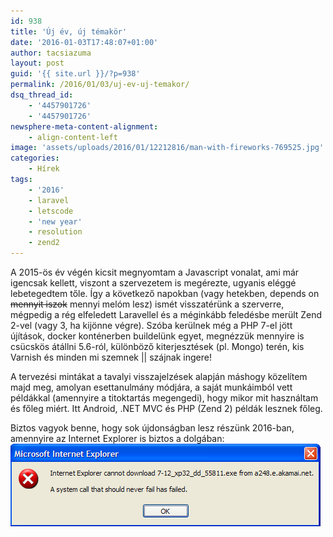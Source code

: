 ```yaml
---
id: 938
title: 'Új év, új témakör'
date: '2016-01-03T17:48:07+01:00'
author: tacsiazuma
layout: post
guid: '{{ site.url }}/?p=938'
permalink: /2016/01/03/uj-ev-uj-temakor/
dsq_thread_id:
    - '4457901726'
    - '4457901726'
newsphere-meta-content-alignment:
    - align-content-left
image: 'assets/uploads/2016/01/12212816/man-with-fireworks-769525.jpg'
categories:
    - Hírek
tags:
    - '2016'
    - laravel
    - letscode
    - 'new year'
    - resolution
    - zend2
---
```


A 2015-ös év végén kicsit megnyomtam a Javascript vonalat, ami már igencsak kellett, viszont a szervezetem is megérezte, ugyanis eléggé lebetegedtem tőle. Így a következő napokban (vagy hetekben, depends on <del>mennyit iszok</del> mennyi melóm lesz) ismét visszatérünk a szerverre, mégpedig a rég elfeledett Laravellel és a méginkább feledésbe merült Zend 2-vel (vagy 3, ha kijönne végre). Szóba kerülnek még a PHP 7-el jött újítások, docker konténerben buildelünk egyet, megnézzük mennyire is csücskös átállni 5.6-ról, különböző kiterjesztések (pl. Mongo) terén, kis Varnish és minden mi szemnek || szájnak ingere!

A tervezési mintákat a tavalyi visszajelzések alapján máshogy közelítem majd meg, amolyan esettanulmány módjára, a saját munkáimból vett példákkal (amennyire a titoktartás megengedi), hogy mikor mit használtam és főleg miért. Itt Android, .NET MVC és PHP (Zend 2) példák lesznek főleg.

Biztos vagyok benne, hogy sok újdonságban lesz részünk 2016-ban, amennyire az Internet Explorer is biztos a dolgában:[![error_neverfail](assets/uploads/2016/01/error_neverfail.png)](assets/uploads/2016/01/error_neverfail.png)